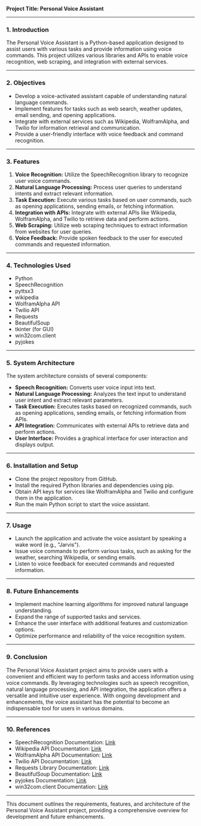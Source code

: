 **Project Title: Personal Voice Assistant**

---

### 1. Introduction

The Personal Voice Assistant is a Python-based application designed to assist users with various tasks and provide information using voice commands. This project utilizes various libraries and APIs to enable voice recognition, web scraping, and integration with external services.

---

### 2. Objectives

- Develop a voice-activated assistant capable of understanding natural language commands.
- Implement features for tasks such as web search, weather updates, email sending, and opening applications.
- Integrate with external services such as Wikipedia, WolframAlpha, and Twilio for information retrieval and communication.
- Provide a user-friendly interface with voice feedback and command recognition.

---

### 3. Features

1. **Voice Recognition:** Utilize the SpeechRecognition library to recognize user voice commands.
2. **Natural Language Processing:** Process user queries to understand intents and extract relevant information.
3. **Task Execution:** Execute various tasks based on user commands, such as opening applications, sending emails, or fetching information.
4. **Integration with APIs:** Integrate with external APIs like Wikipedia, WolframAlpha, and Twilio to retrieve data and perform actions.
5. **Web Scraping:** Utilize web scraping techniques to extract information from websites for user queries.
6. **Voice Feedback:** Provide spoken feedback to the user for executed commands and requested information.

---

### 4. Technologies Used

- Python
- SpeechRecognition
- pyttsx3
- wikipedia
- WolframAlpha API
- Twilio API
- Requests
- BeautifulSoup
- tkinter (for GUI)
- win32com.client
- pyjokes

---

### 5. System Architecture

The system architecture consists of several components:

- **Speech Recognition:** Converts user voice input into text.
- **Natural Language Processing:** Analyzes the text input to understand user intent and extract relevant parameters.
- **Task Execution:** Executes tasks based on recognized commands, such as opening applications, sending emails, or fetching information from APIs.
- **API Integration:** Communicates with external APIs to retrieve data and perform actions.
- **User Interface:** Provides a graphical interface for user interaction and displays output.

---

### 6. Installation and Setup

- Clone the project repository from GitHub.
- Install the required Python libraries and dependencies using pip.
- Obtain API keys for services like WolframAlpha and Twilio and configure them in the application.
- Run the main Python script to start the voice assistant.

---

### 7. Usage

- Launch the application and activate the voice assistant by speaking a wake word (e.g., "Jarvis").
- Issue voice commands to perform various tasks, such as asking for the weather, searching Wikipedia, or sending emails.
- Listen to voice feedback for executed commands and requested information.

---

### 8. Future Enhancements

- Implement machine learning algorithms for improved natural language understanding.
- Expand the range of supported tasks and services.
- Enhance the user interface with additional features and customization options.
- Optimize performance and reliability of the voice recognition system.

---

### 9. Conclusion

The Personal Voice Assistant project aims to provide users with a convenient and efficient way to perform tasks and access information using voice commands. By leveraging technologies such as speech recognition, natural language processing, and API integration, the application offers a versatile and intuitive user experience. With ongoing development and enhancements, the voice assistant has the potential to become an indispensable tool for users in various domains.

---

### 10. References

- SpeechRecognition Documentation: [Link](https://github.com/Uberi/speech_recognition)
- Wikipedia API Documentation: [Link](https://pypi.org/project/wikipedia/)
- WolframAlpha API Documentation: [Link](https://products.wolframalpha.com/api/documentation/)
- Twilio API Documentation: [Link](https://www.twilio.com/docs/usage/api)
- Requests Library Documentation: [Link](https://docs.python-requests.org/en/latest/)
- BeautifulSoup Documentation: [Link](https://www.crummy.com/software/BeautifulSoup/bs4/doc/)
- pyjokes Documentation: [Link](https://pyjok.es/)
- win32com.client Documentation: [Link](https://pypi.org/project/pywin32/)
  
--- 

This document outlines the requirements, features, and architecture of the Personal Voice Assistant project, providing a comprehensive overview for development and future enhancements.
